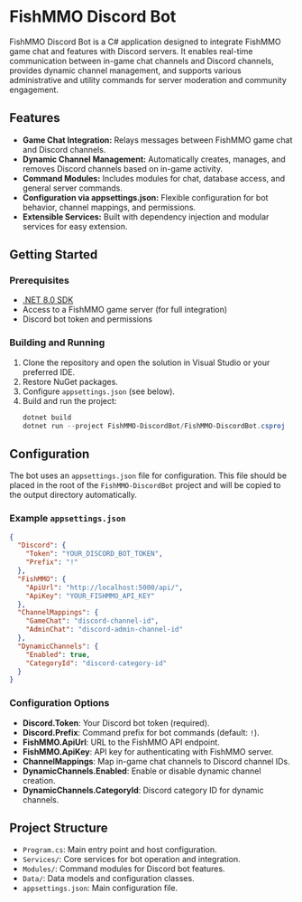 # FishMMO Discord Bot

FishMMO Discord Bot is a C# application designed to integrate FishMMO game chat and features with Discord servers. It enables real-time communication between in-game chat channels and Discord channels, provides dynamic channel management, and supports various administrative and utility commands for server moderation and community engagement.

## Features
- **Game Chat Integration:** Relays messages between FishMMO game chat and Discord channels.
- **Dynamic Channel Management:** Automatically creates, manages, and removes Discord channels based on in-game activity.
- **Command Modules:** Includes modules for chat, database access, and general server commands.
- **Configuration via appsettings.json:** Flexible configuration for bot behavior, channel mappings, and permissions.
- **Extensible Services:** Built with dependency injection and modular services for easy extension.

## Getting Started

### Prerequisites
- [.NET 8.0 SDK](https://dotnet.microsoft.com/en-us/download/dotnet/8.0)
- Access to a FishMMO game server (for full integration)
- Discord bot token and permissions

### Building and Running
1. Clone the repository and open the solution in Visual Studio or your preferred IDE.
2. Restore NuGet packages.
3. Configure `appsettings.json` (see below).
4. Build and run the project:
   ```powershell
   dotnet build
   dotnet run --project FishMMO-DiscordBot/FishMMO-DiscordBot.csproj
   ```

## Configuration

The bot uses an `appsettings.json` file for configuration. This file should be placed in the root of the `FishMMO-DiscordBot` project and will be copied to the output directory automatically.

### Example `appsettings.json`
```json
{
  "Discord": {
    "Token": "YOUR_DISCORD_BOT_TOKEN",
    "Prefix": "!"
  },
  "FishMMO": {
    "ApiUrl": "http://localhost:5000/api/",
    "ApiKey": "YOUR_FISHMMO_API_KEY"
  },
  "ChannelMappings": {
    "GameChat": "discord-channel-id",
    "AdminChat": "discord-admin-channel-id"
  },
  "DynamicChannels": {
    "Enabled": true,
    "CategoryId": "discord-category-id"
  }
}
```

### Configuration Options
- **Discord.Token**: Your Discord bot token (required).
- **Discord.Prefix**: Command prefix for bot commands (default: `!`).
- **FishMMO.ApiUrl**: URL to the FishMMO API endpoint.
- **FishMMO.ApiKey**: API key for authenticating with FishMMO server.
- **ChannelMappings**: Map in-game chat channels to Discord channel IDs.
- **DynamicChannels.Enabled**: Enable or disable dynamic channel creation.
- **DynamicChannels.CategoryId**: Discord category ID for dynamic channels.

## Project Structure
- `Program.cs`: Main entry point and host configuration.
- `Services/`: Core services for bot operation and integration.
- `Modules/`: Command modules for Discord bot features.
- `Data/`: Data models and configuration classes.
- `appsettings.json`: Main configuration file.